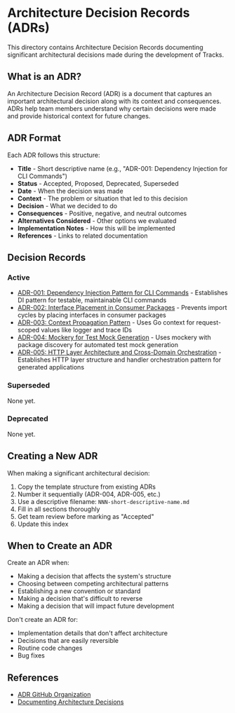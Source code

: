# Architecture Decision Records (ADRs)

This directory contains Architecture Decision Records documenting significant architectural decisions made during the development of Tracks.

## What is an ADR?

An Architecture Decision Record (ADR) is a document that captures an important architectural decision along with its context and consequences. ADRs help team members understand why certain decisions were made and provide historical context for future changes.

## ADR Format

Each ADR follows this structure:

- **Title** - Short descriptive name (e.g., "ADR-001: Dependency Injection for CLI Commands")
- **Status** - Accepted, Proposed, Deprecated, Superseded
- **Date** - When the decision was made
- **Context** - The problem or situation that led to this decision
- **Decision** - What we decided to do
- **Consequences** - Positive, negative, and neutral outcomes
- **Alternatives Considered** - Other options we evaluated
- **Implementation Notes** - How this will be implemented
- **References** - Links to related documentation

## Decision Records

### Active

- [ADR-001: Dependency Injection Pattern for CLI Commands](./001-dependency-injection-for-cli-commands.md) - Establishes DI pattern for testable, maintainable CLI commands
- [ADR-002: Interface Placement in Consumer Packages](./002-interface-placement-consumer-packages.md) - Prevents import cycles by placing interfaces in consumer packages
- [ADR-003: Context Propagation Pattern](./003-context-propagation-pattern.md) - Uses Go context for request-scoped values like logger and trace IDs
- [ADR-004: Mockery for Test Mock Generation](./004-mockery-for-test-mock-generation.md) - Uses mockery with package discovery for automated test mock generation
- [ADR-005: HTTP Layer Architecture and Cross-Domain Orchestration](./005-http-layer-architecture.md) - Establishes HTTP layer structure and handler orchestration pattern for generated applications

### Superseded

None yet.

### Deprecated

None yet.

## Creating a New ADR

When making a significant architectural decision:

1. Copy the template structure from existing ADRs
2. Number it sequentially (ADR-004, ADR-005, etc.)
3. Use a descriptive filename: `NNN-short-descriptive-name.md`
4. Fill in all sections thoroughly
5. Get team review before marking as "Accepted"
6. Update this index

## When to Create an ADR

Create an ADR when:

- Making a decision that affects the system's structure
- Choosing between competing architectural patterns
- Establishing a new convention or standard
- Making a decision that's difficult to reverse
- Making a decision that will impact future development

Don't create an ADR for:

- Implementation details that don't affect architecture
- Decisions that are easily reversible
- Routine code changes
- Bug fixes

## References

- [ADR GitHub Organization](https://adr.github.io/)
- [Documenting Architecture Decisions](https://cognitect.com/blog/2011/11/15/documenting-architecture-decisions)
